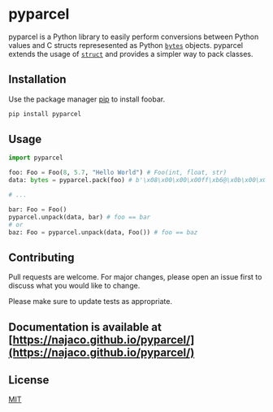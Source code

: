 # pyparcel

pyparcel is a Python library to easily perform conversions between Python values and C structs represesented as Python [`bytes`](https://docs.python.org/3/library/stdtypes.html#bytes) objects. pyparcel extends the usage of [`struct`](https://docs.python.org/3/library/struct.html) and provides a simpler way to pack classes.

## Installation

Use the package manager [pip](https://pip.pypa.io/en/stable/) to install foobar.

```bash
pip install pyparcel
```

## Usage

```python
import pyparcel

foo: Foo = Foo(8, 5.7, "Hello World") # Foo(int, float, str)
data: bytes = pyparcel.pack(foo) # b'\x08\x00\x00\x00ff\xb6@\x0b\x00\x00\x00Hello World'

# ...

bar: Foo = Foo()
pyparcel.unpack(data, bar) # foo == bar
# or
baz: Foo = pyparcel.unpack(data, Foo()) # foo == baz

```

## Contributing
Pull requests are welcome. For major changes, please open an issue first to discuss what you would like to change.

Please make sure to update tests as appropriate.

## Documentation is available at [https://najaco.github.io/pyparcel/](https://najaco.github.io/pyparcel/)

## License
[MIT](https://choosealicense.com/licenses/mit/)


